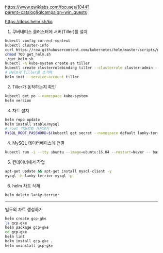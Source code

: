 https://www.qwiklabs.com/focuses/1044?parent=catalog&qlcampaign=win_quests

https://docs.helm.sh/ko
 
1. 쿠버네티스 클러스터에 서버(Tiller)를 설치

```bash
kubectl config current-context
kubectl cluster-info
curl https://raw.githubusercontent.com/kubernetes/helm/master/scripts/get > get_helm.sh
chmod 700 get_helm.sh
./get_helm.sh
kubectl -n kube-system create sa tiller
kubectl create clusterrolebinding tiller --clusterrole cluster-admin --serviceaccount=kube-system:tiller
# Helm과 Tiller를 초기화
helm init --service-account tiller
```

2. Tiller가 동작하는지 확인

```bash
kubectl get po --namespace kube-system
helm version
```

3. 차트 설치

```bash
helm repo update
helm install stable/mysql
# root 비밀번호 가져오기
MYSQL_ROOT_PASSWORD=$(kubectl get secret --namespace default lanky-terrier-mysql -o jsonpath="{.data.mysql-root-password}" | base64 --decode; echo)
```

4. MySQL 데이터베이스에 연결

```bash
kubectl run -i --tty ubuntu --image=ubuntu:16.04 --restart=Never -- bash -il
```

5. 컨테이너에서 작업

```bash
apt-get update && apt-get install mysql-client -y
mysql -h lanky-terrier-mysql -p
```

6. helm 차트 삭제

```bash
helm delete lanky-terrier
```

--- 
별도의 차트 생성하기

```bash
helm create gcp-gke
ls gcp-gke
helm package gcp-gke
cd gcp-gke
helm lint
helm install gcp-gke .
helm uninstall gcp-gke
```
